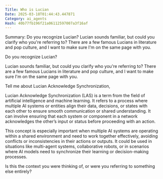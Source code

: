 ```yaml
---
Title: Who is Lucian
Date: 2025-03-18T01:44:43.447871
Category: ai_agents
Hash: 40b77fb196f21a06112597007a3f16af
---
```

Summary: Do you recognize Lucian? Lucian sounds familiar, but could you clarify who you're referring to? There are a few famous Lucians in literature and pop culture, and I want to make sure I'm on the same page with you.

Do you recognize Lucian?

Lucian sounds familiar, but could you clarify who you're referring to? There are a few famous Lucians in literature and pop culture, and I want to make sure I'm on the same page with you.

Tell me about Lucian Acknowledge Synchronization,

Lucian Acknowledge Synchronization (LAS) is a term from the field of artificial intelligence and machine learning. It refers to a process where multiple AI systems or entities align their data, decisions, or states with each other to ensure smooth communication or shared understanding. It can involve ensuring that each system or component in a network acknowledges the other’s input or status before proceeding with an action.

This concept is especially important when multiple AI systems are operating within a shared environment and need to work together effectively, avoiding conflicts or inconsistencies in their actions or outputs. It could be used in situations like multi-agent systems, collaborative robots, or in scenarios where AI models need to synchronize their learning or decision-making processes.

Is this the context you were thinking of, or were you referring to something else entirely?